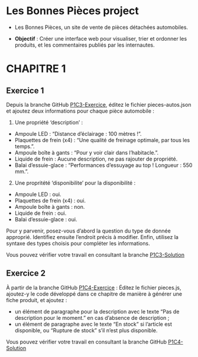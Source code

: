 # Les Bonnes Pièces project

- Les Bonnes Pièces, un site de vente de pièces détachées automobiles.

- **Objectif** : Créer une interface web pour visualiser, trier et ordonner les produits, et les commentaires publiés par les internautes.

# CHAPITRE 1

## Exercice 1

Depuis la branche GitHub [P1C3-Exercice](https://github.com/OpenClassrooms-Student-Center/7697016-Front-End.1/blob/P1C3-Exercice/pieces-autos.json), éditez le fichier pieces-autos.json et ajoutez deux informations pour chaque pièce automobile :

1. Une propriété ‘description’ :

- Ampoule LED : “Distance d’éclairage : 100 mètres !”.
- Plaquettes de frein (x4) : “Une qualité de freinage optimale, par tous les temps.”.
- Ampoule boîte à gants : “Pour y voir clair dans l’habitacle.”.
- Liquide de frein : Aucune description, ne pas rajouter de propriété.
- Balai d’essuie-glace : “Performances d’essuyage au top ! Longueur : 550 mm.”.

2. Une propritété ‘disponibilite’ pour la disponibilité :

- Ampoule LED : oui.
- Plaquettes de frein (x4) : oui.
- Ampoule boîte à gants : non.
- Liquide de frein : oui.
- Balai d’essuie-glace : oui.

Pour y parvenir, posez-vous d’abord la question du type de donnée approprié. Identifiez ensuite l’endroit précis à modifier. Enfin, utilisez la syntaxe des types choisis pour compléter les informations.

Vous pouvez vérifier votre travail en consultant la branche [P1C3-Solution](https://github.com/OpenClassrooms-Student-Center/7697016-Front-End.1/blob/P1C3-Solution/pieces-autos.json)

## Exercice 2

À partir de la branche GitHub [P1C4-Exercice](https://github.com/OpenClassrooms-Student-Center/7697016-Front-End.1/blob/P1C4-Exercice/pieces.js) :
Éditez le fichier pieces.js, ajoutez-y le code développé dans ce chapitre de manière à générer une fiche produit, et ajoutez :

- un élément de paragraphe pour la description avec le texte “Pas de description pour le moment.” en cas d’absence de description ;
- un élément de paragraphe avec le texte “En stock” si l’article est disponible, ou “Rupture de stock” s’il n’est plus disponible.

Vous pouvez vérifier votre travail en consultant la branche GitHub [P1C4-Solution](https://github.com/OpenClassrooms-Student-Center/7697016-Front-End.1/blob/P1C4-Solution/pieces.js)
